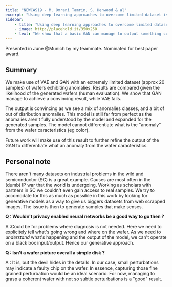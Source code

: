 ```yaml
---
title: "NEWCAS19 - M. Omrani Tamrin, S. Henwood & al"
excerpt: "Using deep learning approaches to overcome limited dataset issues within semiconductor domain"
sidebar:
    - title: "Using deep learning approaches to overcome limited dataset issues within semiconductor domain"
    - image: http://placehold.it/350x250 
    - text: "We show that a basic GAN can manage to output something convincing with a ridiculously small dataset for the needs of anomaly detection in semiconductor industry."
---
```


Presented in June @Munich by my teammate. Nominated for best paper award.

## Summary
We make use of VAE and GAN with an extremely limited dataset (approx 20 samples) of wafers exhibiting anomalies. Results are compared given the likelihood of the generated wafers (human evaluation). We show that GAN manage to achieve a convincing result, while VAE fails. 

The output is convincing as we see a mix of anomalies classes, and a bit of out of disribution anomalies. This model is still far from perfect as the anomalies aren't fully understood by the model and expanded for the generated samples. The model cannot differentiate what is the "anomaly" from the wafer caracteristics (eg color).

Future work will make use of this result to further refine the output of the GAN to differentiate what an anomaly from the wafer caracteristics.

## Personal note
There aren't many datasets on industrial problems in the wild and semiconductor (SC) is a great example. Causes are most often in the (dumb) IP war that the world is undergoing. Working as scholars with partners in SC we couldn't even gain access to real samples. We try to accomodate for this as much as possible in this work by looking for generative models as a way to give us biggers datasets from web scrapped images. The issue is then to generate samples that make senses. 

**Q : Wouldn't privacy enabled neural networks be a good way to go then ?**

A :Could be for problems where diagnosis is not needed. Here we need to explicitely tell what's going wrong and where on the wafer. As we need to *understand* what's happening and the output of the model, we can't operate on a black box input/output. Hence our generative approach.

**Q : Isn't a wafer picture overall a simple disk ?**

A : It is, but the devil hides in the details. In our case, small perturbations may indicate a faulty chip on the wafer. In essence, capturing those fine grained perturbation would be an ideal scenario. For now, managing to grasp a coherent wafer with not so subtle perturbations is a "good" result.